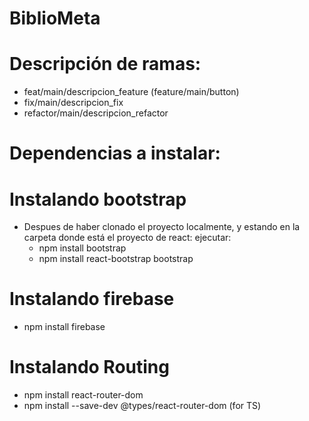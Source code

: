 # BiblioMeta

# Descripción de ramas:

- feat/main/descripcion_feature (feature/main/button)
- fix/main/descripcion_fix
- refactor/main/descripcion_refactor

# Dependencias a instalar:

# Instalando bootstrap

- Despues de haber clonado el proyecto localmente, y estando en la carpeta donde está el proyecto de react: ejecutar:
  - npm install bootstrap
  - npm install react-bootstrap bootstrap

# Instalando firebase

- npm install firebase

# Instalando Routing

- npm install react-router-dom
- npm install --save-dev @types/react-router-dom (for TS)
